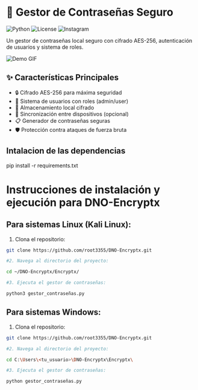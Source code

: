 # 🔐 Gestor de Contraseñas Seguro

![Python](https://img.shields.io/badge/Python-3.8%2B-blue)
![License](https://img.shields.io/badge/License-MIT-green)
![Instagram](https://img.shields.io/badge/Status-Stable-brightgreen)

Un gestor de contraseñas local seguro con cifrado AES-256, autenticación de usuarios y sistema de roles.
              

![Demo GIF](https://media4.giphy.com/media/v1.Y2lkPTc5MGI3NjExcDVzYzBvMXhtbDlnejV1dTIzZTVoc3o1ZzhibWJxMXAxM2ZuNDBhayZlcD12MV9pbnRlcm5hbF9naWZfYnlfaWQmY3Q9Zw/33HzTnurbarmhqu7QN/giphy.gif)

## ✨ Características Principales

- 🔒 Cifrado AES-256 para máxima seguridad
- 👥 Sistema de usuarios con roles (admin/user)
- 📁 Almacenamiento local cifrado
- 🔄 Sincronización entre dispositivos (opcional)
- 📋 Generador de contraseñas seguras
- 🛡️ Protección contra ataques de fuerza bruta

## Intalacion de las dependencias

pip install -r requirements.txt


# Instrucciones de instalación y ejecución para DNO-Encryptx

## Para sistemas Linux (Kali Linux):

1. Clona el repositorio:
```bash
git clone https://github.com/root3355/DNO-Encryptx.git

#2. Navega al directorio del proyecto:

cd ~/DNO-Encryptx/Encryptx/

#3. Ejecuta el gestor de contraseñas:

python3 gestor_contraseñas.py
```

## Para sistemas Windows:

1. Clona el repositorio:
```bash
git clone https://github.com/root3355/DNO-Encryptx.git

#2. Navega al directorio del proyecto:

cd C:\Users\<tu_usuario>\DNO-Encryptx\Encryptx\

#3. Ejecuta el gestor de contraseñas:

python gestor_contraseñas.py
```

